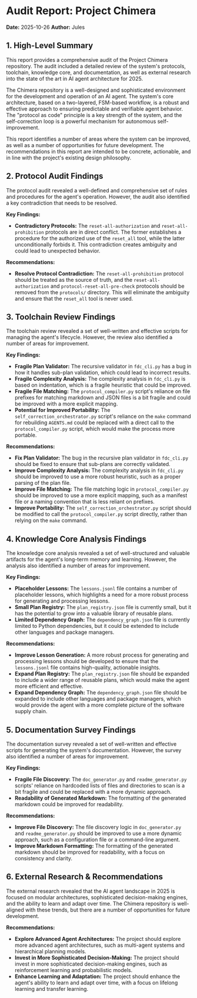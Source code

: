 # Audit Report: Project Chimera

**Date:** 2025-10-26
**Author:** Jules

## 1. High-Level Summary

This report provides a comprehensive audit of the Project Chimera repository. The audit included a detailed review of the system's protocols, toolchain, knowledge core, and documentation, as well as external research into the state of the art in AI agent architecture for 2025.

The Chimera repository is a well-designed and sophisticated environment for the development and operation of an AI agent. The system's core architecture, based on a two-layered, FSM-based workflow, is a robust and effective approach to ensuring predictable and verifiable agent behavior. The "protocol as code" principle is a key strength of the system, and the self-correction loop is a powerful mechanism for autonomous self-improvement.

This report identifies a number of areas where the system can be improved, as well as a number of opportunities for future development. The recommendations in this report are intended to be concrete, actionable, and in line with the project's existing design philosophy.

## 2. Protocol Audit Findings

The protocol audit revealed a well-defined and comprehensive set of rules and procedures for the agent's operation. However, the audit also identified a key contradiction that needs to be resolved.

**Key Findings:**

*   **Contradictory Protocols:** The `reset-all-authorization` and `reset-all-prohibition` protocols are in direct conflict. The former establishes a procedure for the authorized use of the `reset_all` tool, while the latter unconditionally forbids it. This contradiction creates ambiguity and could lead to unexpected behavior.

**Recommendations:**

*   **Resolve Protocol Contradiction:** The `reset-all-prohibition` protocol should be treated as the source of truth, and the `reset-all-authorization` and `protocol-reset-all-pre-check` protocols should be removed from the `protocols/` directory. This will eliminate the ambiguity and ensure that the `reset_all` tool is never used.

## 3. Toolchain Review Findings

The toolchain review revealed a set of well-written and effective scripts for managing the agent's lifecycle. However, the review also identified a number of areas for improvement.

**Key Findings:**

*   **Fragile Plan Validator:** The recursive validator in `fdc_cli.py` has a bug in how it handles sub-plan validation, which could lead to incorrect results.
*   **Fragile Complexity Analysis:** The complexity analysis in `fdc_cli.py` is based on indentation, which is a fragile heuristic that could be improved.
*   **Fragile File Matching:** The `protocol_compiler.py` script's reliance on file prefixes for matching markdown and JSON files is a bit fragile and could be improved with a more explicit mapping.
*   **Potential for Improved Portability:** The `self_correction_orchestrator.py` script's reliance on the `make` command for rebuilding `AGENTS.md` could be replaced with a direct call to the `protocol_compiler.py` script, which would make the process more portable.

**Recommendations:**

*   **Fix Plan Validator:** The bug in the recursive plan validator in `fdc_cli.py` should be fixed to ensure that sub-plans are correctly validated.
*   **Improve Complexity Analysis:** The complexity analysis in `fdc_cli.py` should be improved to use a more robust heuristic, such as a proper parsing of the plan file.
*   **Improve File Matching:** The file matching logic in `protocol_compiler.py` should be improved to use a more explicit mapping, such as a manifest file or a naming convention that is less reliant on prefixes.
*   **Improve Portability:** The `self_correction_orchestrator.py` script should be modified to call the `protocol_compiler.py` script directly, rather than relying on the `make` command.

## 4. Knowledge Core Analysis Findings

The knowledge core analysis revealed a set of well-structured and valuable artifacts for the agent's long-term memory and learning. However, the analysis also identified a number of areas for improvement.

**Key Findings:**

*   **Placeholder Lessons:** The `lessons.jsonl` file contains a number of placeholder lessons, which highlights a need for a more robust process for generating and processing lessons.
*   **Small Plan Registry:** The `plan_registry.json` file is currently small, but it has the potential to grow into a valuable library of reusable plans.
*   **Limited Dependency Graph:** The `dependency_graph.json` file is currently limited to Python dependencies, but it could be extended to include other languages and package managers.

**Recommendations:**

*   **Improve Lesson Generation:** A more robust process for generating and processing lessons should be developed to ensure that the `lessons.jsonl` file contains high-quality, actionable insights.
*   **Expand Plan Registry:** The `plan_registry.json` file should be expanded to include a wider range of reusable plans, which would make the agent more efficient and effective.
*   **Expand Dependency Graph:** The `dependency_graph.json` file should be expanded to include other languages and package managers, which would provide the agent with a more complete picture of the software supply chain.

## 5. Documentation Survey Findings

The documentation survey revealed a set of well-written and effective scripts for generating the system's documentation. However, the survey also identified a number of areas for improvement.

**Key Findings:**

*   **Fragile File Discovery:** The `doc_generator.py` and `readme_generator.py` scripts' reliance on hardcoded lists of files and directories to scan is a bit fragile and could be replaced with a more dynamic approach.
*   **Readability of Generated Markdown:** The formatting of the generated markdown could be improved for readability.

**Recommendations:**

*   **Improve File Discovery:** The file discovery logic in `doc_generator.py` and `readme_generator.py` should be improved to use a more dynamic approach, such as a configuration file or a command-line argument.
*   **Improve Markdown Formatting:** The formatting of the generated markdown should be improved for readability, with a focus on consistency and clarity.

## 6. External Research & Recommendations

The external research revealed that the AI agent landscape in 2025 is focused on modular architectures, sophisticated decision-making engines, and the ability to learn and adapt over time. The Chimera repository is well-aligned with these trends, but there are a number of opportunities for future development.

**Recommendations:**

*   **Explore Advanced Agent Architectures:** The project should explore more advanced agent architectures, such as multi-agent systems and hierarchical planning models.
*   **Invest in More Sophisticated Decision-Making:** The project should invest in more sophisticated decision-making engines, such as reinforcement learning and probabilistic models.
*   **Enhance Learning and Adaptation:** The project should enhance the agent's ability to learn and adapt over time, with a focus on lifelong learning and transfer learning.
